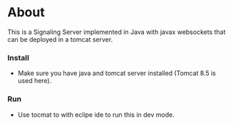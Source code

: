 # About
This is a Signaling Server implemented in Java with javax websockets that can be deployed in a tomcat server.

### Install
- Make sure you have java and tomcat server installed (Tomcat 8.5 is used here).

### Run
- Use tocmat to with eclipe ide to run this in dev mode.